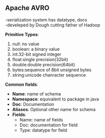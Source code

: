 ## Apache AVRO

-serialization system has datatype, docs  
-develeped by Dough cutting father of Hadoop  

**Primitive Types**:  
1. null: no value  
2. boolean: a binary value  
3. int:32-bit signed integer  
4. float:single precision(32bit)  
5. double:double precision(64bit)  
6. bytes:sequence of 8bit unsigned bytes  
7. string:unicode chanracter sequence  


**Common fields**:  
- **Name**: name of schema  
- **Namespace**: equivalent to package in java  
- **Doc**: Documentation  
- **Aliases**: Optional other name for schema  
- **Fields**: 
	- Name: name of fields  
	- Doc: documentation for field  
	- Type: datatype for field  
